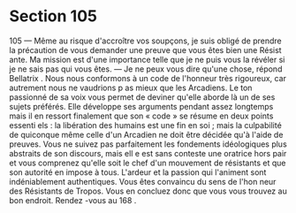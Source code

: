 # Section 105

105
— Même au risque d'accroître vos soupçons, je suis obligé de
prendre la précaution de vous demander une preuve que vous
êtes bien une Résist ante. Ma mission est d'une importance telle
que je ne puis vous la révéler si je ne sais pas qui vous êtes.
— Je ne peux vous dire qu'une chose, répond Bellatrix . Nous
nous conformons à un code de l'honneur très rigoureux, car
autrement nous ne vaudrions p as mieux que les Arcadiens.
Le ton passionné de sa voix vous permet de deviner qu'elle
aborde là un de ses sujets préférés. Elle développe ses arguments
pendant assez longtemps mais il en ressort finalement que son «
code » se résume en deux points essenti els : la libération des
humains est une fin en soi ; mais la culpabilité de quiconque
même celle d'un Arcadien ne doit être décidée qu'à l'aide de
preuves. Vous ne suivez pas parfaitement les fondements
idéologiques plus abstraits de son discours, mais ell e est sans
conteste une oratrice hors pair et vous comprenez qu'elle soit le
chef d'un mouvement de résistants et que son autorité en impose
à tous. L'ardeur et la passion qui l'animent sont indéniablement
authentiques. Vous êtes convaincu du sens de l'hon neur des
Résistants de Tropos. Vous en concluez donc que vous vous
trouvez au bon endroit. Rendez -vous au 168 .